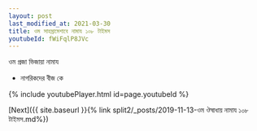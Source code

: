 ```yaml
---
layout: post
last_modified_at: 2021-03-30
title: ওম সাহস্রামেশাবে নামায ১০৮ টাইমস
youtubeId: fWiFqlP8JVc
---
```

 
 
 ওম প্রজা ভিজায়া নামায  
 
 -  নাগরিকদের বীজ কে 
 
  
 
  
 
 
 
 
 
 


{% include youtubePlayer.html id=page.youtubeId %}
 
[Next]({{ site.baseurl }}{% link  split2/_posts/2019-11-13-ওম ঔষাধায় নামায ১০৮ টাইমস.md%})
 
